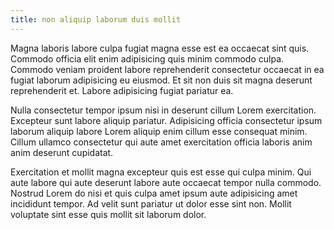 ```yaml
---
title: non aliquip laborum duis mollit
---
```


Magna laboris labore culpa fugiat magna esse est ea occaecat sint quis. Commodo officia elit enim adipisicing quis minim commodo culpa. Commodo veniam proident labore reprehenderit consectetur occaecat in ea fugiat laborum adipisicing eu eiusmod. Et sit non duis sit magna deserunt reprehenderit et. Labore adipisicing fugiat pariatur ea.

Nulla consectetur tempor ipsum nisi in deserunt cillum Lorem exercitation. Excepteur sunt labore aliquip pariatur. Adipisicing officia consectetur ipsum laborum aliquip labore Lorem aliquip enim cillum esse consequat minim. Cillum ullamco consectetur qui aute amet exercitation officia laboris anim anim deserunt cupidatat.

Exercitation et mollit magna excepteur quis est esse qui culpa minim. Qui aute labore qui aute deserunt labore aute occaecat tempor nulla commodo. Nostrud Lorem do nisi et quis culpa amet ipsum aute adipisicing amet incididunt tempor. Ad velit sunt pariatur ut dolor esse sint non. Mollit voluptate sint esse quis mollit sit laborum dolor.